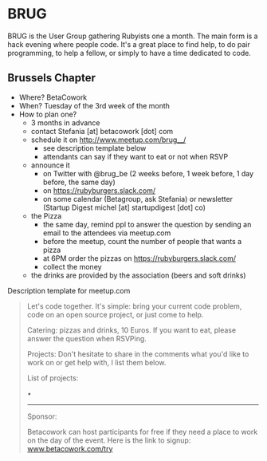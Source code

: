 # BRUG

BRUG is the User Group gathering Rubyists one a month. The main form is a hack evening where people code. It's a
great place to find help, to do pair programming, to help a fellow, or simply to have a time dedicated to code.

## Brussels Chapter

* Where? BetaCowork
* When? Tuesday of the 3rd week of the month
* How to plan one?
  * 3 months in advance
  * contact Stefania [at] betacowork [dot] com
  * schedule it on http://www.meetup.com/brug__/
    * see description template below
    * attendants can say if they want to eat or not when RSVP
  * announce it
    * on Twitter with @brug_be (2 weeks before, 1 week before, 1 day before, the same day)
    * on https://rubyburgers.slack.com/
    * on some calendar (Betagroup, ask Stefania) or newsletter (Startup Digest michel [at] startupdigest [dot] co)
  * the Pizza
    * the same day, remind ppl to answer the question by sending an email to the attendees via meetup.com
    * before the meetup, count the number of people that wants a pizza
    * at 6PM order the pizzas on https://rubyburgers.slack.com/
    * collect the money
  * the drinks are provided by the association (beers and soft drinks)

Description template for meetup.com

>Let's code together. It's simple: bring your current code problem, code on an open source project, or just come to help.
>
>Catering: pizzas and drinks, 10 Euros. If you want to eat, please answer the question when RSVPing.
>
>Projects: Don't hesitate to share in the comments what you'd like to work on or get help with, I list them below.
>
>List of projects:
>
>•
>
>----
>
>Sponsor:
>
>Betacowork can host participants for free if they need a place to work on the day of the event. Here is the link to signup: www.betacowork.com/try
